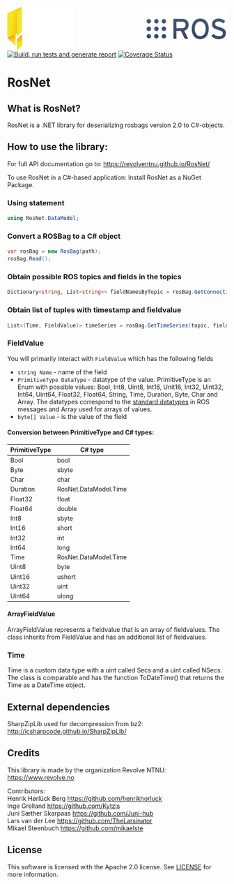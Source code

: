 <div class="row">
  <div class="column">

  </div>
  <div class="column">

  </div>
</div>
<p float="left">
    <a href="https://revolve.no/"><img align=left src="https://raw.githubusercontent.com/RevolveNTNU/RosNet/86-improve-readme/.github/main/revolve.svg" width="30%" height="100"/></a>
    <a href="https://ros.org/"><img align=right margin src="https://raw.githubusercontent.com/RevolveNTNU/RosNet/86-improve-readme/.github/main/ros.png" height="100"/></a>
</p>
<br>
<br>
<br>
<br>
<br>

[![Build, run tests and generate report](https://github.com/RevolveNTNU/RosNet/actions/workflows/build_and_test.yml/badge.svg)](https://github.com/RevolveNTNU/RosNet/actions/workflows/build_and_test.yml)
[![Coverage Status](https://coveralls.io/repos/github/RevolveNTNU/RosNet/badge.svg?branch=master)](https://coveralls.io/github/RevolveNTNU/RosNet?branch=master)
# RosNet
## What is RosNet?
RosNet is a .NET library for deserializing rosbags version 2.0 to C#-objects.

## How to use the library:
For full API documentation go to: https://revolventnu.github.io/RosNet/
<!-- User documentation-->
To use RosNet in a C#-based application: Install RosNet as a NuGet Package.

### Using statement
```C#
using RosNet.DataModel;
```
### Convert a ROSBag to a C# object
```C#
var rosBag = new RosBag(path);
rosBag.Read();
```
### Obtain possible ROS topics and fields in the topics
```C#
Dictionary<string, List<string>> fieldNamesByTopic = rosBag.GetConnectionFields();
```

### Obtain list of tuples with timestamp and fieldvalue
```C#
List<(Time, FieldValue)> timeSeries = rosBag.GetTimeSeries(topic, fieldName);
```

### FieldValue

You will primarily interact with `FieldValue` which has the following fields

- `string Name` -  name of the field
- `PrimitiveType DataType` -  datatype of the value. PrimitiveType is an Enum with possible values: Bool, Int8, Uint8, Int16, Unit16, Int32, Uint32, Int64, Uint64, Float32, Float64, String, Time, Duration, Byte, Char and Array. The datatypes correspond to the [standard datatypes](https://wiki.ros.org/msg) in ROS messages and Array used for arrays of values.
- `byte[] Value` - is the value of the field

#### Conversion between PrimitiveType and C# types:
| PrimitiveType | C# type               |
| -----------   | -----------           |
| Bool          | bool                  |
| Byte          | sbyte                 |
| Char          | char                  |
| Duration      | RosNet.DataModel.Time |
| Float32       | float                 |
| Float64       | double                |
| Int8          | sbyte                 |
| Int16         | short                 |
| Int32         | int                   |
| Int64         | long                  |
| Time          | RosNet.DataModel.Time |
| Uint8         | byte                  |
| Uint16        | ushort                |
| Uint32        | uint                  |
| Uint64        | ulong                 |

#### ArrayFieldValue

ArrayFieldValue represents a fieldvalue that is an array of fieldvalues. The class inherits from FieldValue and has an additional list of fieldvalues.

### Time

Time is a custom data type with a uint called Secs and a uint called NSecs. The class is comparable and has the function ToDateTime() that returns the Time as a DateTime object.
## External dependencies
SharpZipLib used for decompression from bz2: http://icsharpcode.github.io/SharpZipLib/

## Credits
This library is made by the organization Revolve NTNU: https://www.revolve.no

Contributors:  
Henrik Hørlück Berg https://github.com/henrikhorluck  
Inge Grelland https://github.com/Kytzis  
Juni Sæther Skarpaas https://github.com/Juni-hub  
Lars van der Lee https://github.com/TheLarsinator  
Mikael Steenbuch https://github.com/mikaelste

## License
This software is licensed with the Apache 2.0 license.
See [LICENSE](https://github.com/RevolveNTNU/RosNet/blob/86-improve-readme/LICENSE) for more information.
